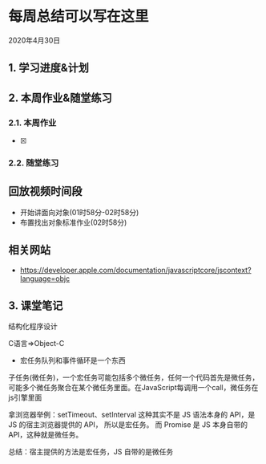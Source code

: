 # 每周总结可以写在这里
2020年4月30日
## 1. 学习进度&计划
## 2. 本周作业&随堂练习
### 2.1. 本周作业
- [x] 
### 2.2. 随堂练习
## 回放视频时间段
- 开始讲面向对象(01时58分-02时58分)
- 布置找出对象标准作业(02时58分)

## 相关网站
- https://developer.apple.com/documentation/javascriptcore/jscontext?language=objc

## 3. 课堂笔记
结构化程序设计

C语言=>Object-C

- 宏任务队列和事件循环是一个东西

子任务(微任务)，一个宏任务可能包括多个微任务，任何一个代码首先是微任务，可能多个微任务聚合在某个微任务里面。在JavaScript每调用一个call，微任务在js引擎里面

拿浏览器举例：setTimeout、setInterval 这种其实不是 JS 语法本身的 API，是 JS 的宿主浏览器提供的 API， 所以是宏任务。
而 Promise 是 JS 本身自带的 API，这种就是微任务。

总结：宿主提供的方法是宏任务，JS 自带的是微任务